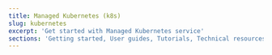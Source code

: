 ```yaml
---
title: Managed Kubernetes (k8s)
slug: kubernetes
excerpt: 'Get started with Managed Kubernetes service'
sections: 'Getting started, User guides, Tutorials, Technical resources'
---
```

